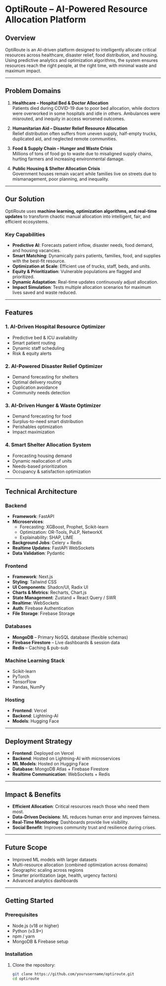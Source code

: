 # OptiRoute – AI-Powered Resource Allocation Platform

## Overview

OptiRoute is an AI-driven platform designed to intelligently allocate critical resources across healthcare, disaster relief, food distribution, and housing. Using predictive analytics and optimization algorithms, the system ensures resources reach the right people, at the right time, with minimal waste and maximum impact.

---

## Problem Domains

1. **Healthcare – Hospital Bed & Doctor Allocation**  
   Patients died during COVID-19 due to poor bed allocation, while doctors were overworked in some hospitals and idle in others. Ambulances were misrouted, and inequity in access worsened outcomes.

2. **Humanitarian Aid – Disaster Relief Resource Allocation**  
   Relief distribution often suffers from uneven supply, half-empty trucks, duplicated aid, and neglected remote communities.

3. **Food & Supply Chain – Hunger and Waste Crisis**  
   Millions of tons of food go to waste due to misaligned supply chains, hurting farmers and increasing environmental damage.

4. **Public Housing & Shelter Allocation Crisis**  
   Government houses remain vacant while families live on streets due to mismanagement, poor planning, and inequality.

---

## Our Solution

OptiRoute uses **machine learning, optimization algorithms, and real-time updates** to transform chaotic manual allocation into intelligent, fair, and efficient ecosystems.

### Key Capabilities
- **Predictive AI**: Forecasts patient inflow, disaster needs, food demand, and housing vacancies.  
- **Smart Matching**: Dynamically pairs patients, families, food, and supplies with the best-fit resource.  
- **Optimization at Scale**: Efficient use of trucks, staff, beds, and units.  
- **Equity & Prioritization**: Vulnerable populations are flagged and prioritized.  
- **Dynamic Adaptation**: Real-time updates continuously adjust allocation.  
- **Impact Simulation**: Tests multiple allocation scenarios for maximum lives saved and waste reduced.

---

## Features

### 1. AI-Driven Hospital Resource Optimizer
- Predictive bed & ICU availability  
- Smart patient routing  
- Dynamic staff scheduling  
- Risk & equity alerts  

### 2. AI-Powered Disaster Relief Optimizer
- Demand forecasting for shelters  
- Optimal delivery routing  
- Duplication avoidance  
- Community needs detection  

### 3. AI-Driven Hunger & Waste Optimizer
- Demand forecasting for food  
- Surplus-to-need smart distribution  
- Perishables optimization  
- Impact maximization  

### 4. Smart Shelter Allocation System
- Forecasting housing demand  
- Dynamic reallocation of units  
- Needs-based prioritization  
- Occupancy & satisfaction optimization  

---

## Technical Architecture

### Backend
- **Framework**: FastAPI  
- **Microservices**:
  - Forecasting: XGBoost, Prophet, Scikit-learn  
  - Optimization: OR-Tools, PuLP, NetworkX  
  - Explainability: SHAP, LIME  
- **Background Jobs**: Celery + Redis  
- **Realtime Updates**: FastAPI WebSockets  
- **Data Validation**: Pydantic  

### Frontend
- **Framework**: Next.js  
- **Styling**: Tailwind CSS  
- **UI Components**: Shadcn/UI, Radix UI  
- **Charts & Metrics**: Recharts, Chart.js  
- **State Management**: Zustand + React Query / SWR  
- **Realtime**: WebSockets  
- **Auth**: Firebase Authentication  
- **File Storage**: Firebase Storage  

### Databases
- **MongoDB** – Primary NoSQL database (flexible schemas)  
- **Firebase Firestore** – Live dashboards & session data  
- **Redis** – Caching & pub-sub  

### Machine Learning Stack
- Scikit-learn  
- PyTorch  
- TensorFlow  
- Pandas, NumPy  

### Hosting
- **Frontend**: Vercel  
- **Backend**: Lightning-AI  
- **Models**: Hugging Face  

---

## Deployment Strategy

- **Frontend**: Deployed on Vercel  
- **Backend**: Hosted on Lightning-AI with microservices  
- **ML Models**: Hosted on Hugging Face  
- **Database**: MongoDB Atlas + Firebase Firestore  
- **Realtime Communication**: WebSockets + Redis  

---

## Impact & Benefits

- **Efficient Allocation**: Critical resources reach those who need them most.  
- **Data-Driven Decisions**: ML reduces human error and improves fairness.  
- **Real-Time Monitoring**: Dashboards provide live visibility.  
- **Social Benefit**: Improves community trust and resilience during crises.  

---

## Future Scope

- Improved ML models with larger datasets  
- Multi-resource allocation (combined optimization across domains)  
- Geographic scaling across regions  
- Smarter prioritization (age, health, urgency factors)  
- Advanced analytics dashboards  

---

## Getting Started

### Prerequisites
- Node.js (v18 or higher)  
- Python (v3.9+)  
- npm / yarn  
- MongoDB & Firebase setup  

### Installation

1. Clone the repository:
   ```bash
   git clone https://github.com/yourusername/optiroute.git
   cd optiroute
